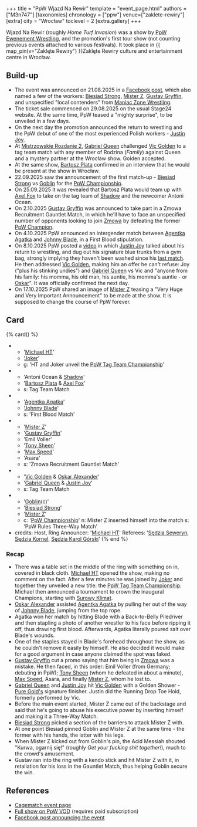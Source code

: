 +++
title = "PpW Wjazd Na Rewir"
template = "event_page.html"
authors = ["M3n747"]
[taxonomies]
chronology = ["ppw"]
venue=["zaklete-rewiry"]
[extra]
city = "Wrocław"
toclevel = 2
[extra.gallery]
+++

Wjazd Na Rewir (roughly _Home Turf Invasion_) was a show by [PpW Ewenement Wrestling](@/o/ppw.md), and the promotion's first tour show (not counting previous events attached to various festivals). It took place in {{ map_pin(v="Zaklęte Rewiry") }}Zaklęte Rewiry culture and entertainment centre in Wrocław.

## Build-up

* The event was announced on 21.08.2025 in a [Facebook post][w-breslau-bedziem], which also named a few of the workers: [Biesiad Strong](@/w/biesiad.md), [Mister Z](@/w/mister-z.md), [Gustav Gryffin](@/w/gustav-gryffin.md), and unspecified "local contenders" from [Maniac Zone Wrestling](@/o/mzw.md).
* The ticket sale commenced on 29.08.2025 on the usual Stage24 website. At the same time, PpW teased a "mighty surprise", to be unveiled in a few days.
* On the next day the promotion announced the return to wrestling and the PpW debut of one of the most experienced Polish workers - [Justin Joy](@/w/justin-joy.md).
* At [Mistrzowskie Rozdanie 2](@/e/ppw/2025-09-20-ppw-mistrzowskie-rozdanie-2.md), [Gabriel Queen](@/w/gabriel-queen.md) challenged [Vic Golden](@/w/vic-golden.md) to a tag team match with any member of Rodzina (_Family_) against Queen and a mystery partner at the Wrocław show. Golden accepted.
* At the same show, [Bartosz Plata](@/w/plata.md) confirmed in an interview that he would be present at the show in Wrocław.
* 22.09.2025 saw the announcement of the first match-up - [Biesiad Strong](@/w/biesiad.md) vs [Goblin](@/w/goblin.md) for the [PpW Championship](@/c/ppw-championship.md).
* On 25.09.2025 it was revealed that Bartosz Plata would team up with [Axel Fox](@/w/axel-fox.md) to take on the tag team of [Shadow](@/w/shadow.md) and the newcomer Antoni Ocean.
* On 2.10.2025 [Gustav Gryffin](@/w/gustav-gryffin.md) was announced to take part in a Zmowa Recruitment Gauntlet Match, in which he'll have to face an unspecified number of opponents looking to join  [Zmowa](@/tt/zmowa.md) by defeating the former [PpW Champion](@/c/ppw-championship.md).
* On 4.10.2025 PpW announced an intergender match between [Agentka Agatka](@/w/agentka-agatka.md) and [Johnny Blade](@/w/johnny-blade.md), in a First Blood stipulation.
* On 8.10.2025 PpW posted a [video][smierdzace-gacie-joya] in which [Justin Joy](@/w/justin-joy.md) talked about his return to wrestling, and dug out his signature blue trunks from a gym bag, strongly implying they haven't been washed since his [last match](@/e/ptw/2023-04-23-ptw-underground-14.md). He then addressed [Vic Golden](@/w/vic-golden.md), making him an offer he can't refuse: Joy ("plus his stinking undies") and [Gabriel Queen](@/w/gabriel-queen.md) vs Vic and "anyone from his family: his momma, his old man, his auntie, his momma's auntie - or [Oskar](@/w/oskar-alexander.md)". It was officially confirmed the next day.
* On 17.10.2025 PpW shared an image of [Mister Z](@/w/mister-z.md) teasing a "Very Huge and Very Important Announcement" to be made at the show. It is supposed to change the course of PpW forever.

## Card

{% card() %}
- - '[Michael HT](@/w/michael-ht.md)'
  - '[Joker](@/w/joker.md)'
  - g: 'HT and Joker unveil the [PpW Tag Team Championship](@/c/ppw-tag-team-championship.md)'
- - 'Antoni Ocean & [Shadow](@/w/shadow.md)'
  - '[Bartosz Plata](@/w/plata.md) & [Axel Fox](@/w/axel-fox.md)'
  - s: Tag Team Match
- - '[Agentka Agatka](@/w/agentka-agatka.md)'
  - '[Johnny Blade](@/w/johnny-blade.md)'
  - s: 'First Blood Match'
- - '[Mister Z](@/w/mister-z.md)'
  - '[Gustav Gryffin](@/w/gustav-gryffin.md)'
  - 'Emil Voller'
  - '[Tony Sheen](@/w/riverman.md)'
  - '[Max Speed](@/w/max-speed.md)'
  - 'Asara'
  - s: 'Zmowa Recruitment Gauntlet Match'
- - '[Vic Golden](@/w/vic-golden.md) & [Oskar Alexander](@/w/oskar-alexander.md)'
  - '[Gabriel Queen](@/w/gabriel-queen.md) & [Justin Joy](@/w/justin-joy.md)'
  - s: Tag Team Match
- - '[Goblin](@/w/goblin.md)(c)'
  - '[Biesiad Strong](@/w/biesiad.md)'
  - '[Mister Z](@/w/mister-z.md)'
  - c: '[PpW Championship](@/c/ppw-championship.md)'
    n: Mister Z inserted himself into the match
    s: 'PpW Rules Three-Way Match'
- credits:
    Host, Ring Announcer: '[Michael HT](@/w/michael-ht.md)'
    Referees: '[Sędzia Seweryn](@/w/sedzia-seweryn.md), [Sędzia Kornel](@/w/sedzia-kornel.md), [Sędzia Karol Górski](@/w/madman-charlie.md)'
{% end %}

### Recap

* There was a table set in the middle of the ring with something on in, covered in black cloth. [Michael HT](@/w/michael-ht.md) opened the show, making no comment on the fact. After a few minutes he was joined by [Joker](@/w/joker.md) and together they unveiled a new title: the [PpW Tag Team Championship](@/c/ppw-tag-team-championship.md). Michael then announced a tournament to crown the inaugural Champions, starting with [Surowy Klimat](@/e/ppw/2025-11-08-ppw-surowy-klimat.md).
* [Oskar Alexander](@/w/oskar-alexander.md) assisted [Agentka Agatka](@/w/agentka-agatka.md) by pulling her out of the way of [Johnny Blade](@/w/johnny-blade.md), jumping from the top rope.
* Agatka won her match by hitting Blade with a Back-to-Belly Piledriver and then stapling a photo of another wrestler to his face before ripping it off, thus drawing first blood. Afterwards, Agatka literally poured salt over Blade's wounds.
* One of the staples stayed in Blade's forehead throughout the show, as he couldn't remove it easily by himself. He also decided it would make for a good argument in case anyone claimed the spot was faked.
* [Gustav Gryffin](@/w/gustav-gryffin.md) cut a promo saying that him being in [Zmowa](@/tt/zmowa.md) was a mistake. He then faced, in this order: Emil Voller (from Germany; debuting in PpW); [Tony Sheen](@/w/riverman.md) (whom he defeated in about a minute), [Max Speed](@/w/max-speed.md), Asara, and finally [Mister Z](@/w/mister-z.md), whom he lost to.
* [Gabriel Queen](@/w/gabriel-queen.md) and [Justin Joy](@/w/justin-joy.md) hit [Vic Golden](@/w/vic-golden.md) with a Golden Shower - [Pure Gold's](@/tt/pure-gold.md) signature finisher. Justin did the Running Drop Toe Hold, formerly performed by Vic.
* Before the main event started, Mister Z came out of the backstage and said that he's going to abuse his executive power by inserting himself and making it a Three-Way Match.
* [Biesiad Strong](@/w/biesiad.md) picked a section of the barriers to attack Mister Z with.
* At one point Biesiad pinned Goblin and Mister Z at the same time - the former with his hands, the latter with his legs.
* When Mister Z kicked out from Goblin's pin, the Acid Messiah shouted "Kurwa, ogarnij się!" (roughly _Get your fucking shit together!_), much to the crowd's amusement.
* Gustav ran into the ring with a kendo stick and hit Mister Z with it, in retaliation for his loss in the Gauntlet Match, thus helping Goblin secure the win.

## References

* [Cagematch event page](https://www.cagematch.net/?id=1&nr=433050)
* [Full show on PpW VOD](https://ppw-ewenementpl.vhx.tv/ppw-full-shows-dvd-version/season:3/videos/ppw-wjazd-na-rewir-24-10-2025-10-24-2025-20-50-38) (requires paid subscription)
* [Facebook post announcing the event][w-breslau-bedziem]

[w-breslau-bedziem]: https://www.facebook.com/photo/?fbid=1331239525673103&set=a.499910772139320
[smierdzace-gacie-joya]: https://www.facebook.com/reel/819283003939504
